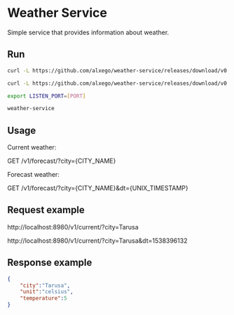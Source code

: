 # Weather Service

Simple service that provides information about weather.

## Run

```bash
curl -L https://github.com/alxego/weather-service/releases/download/v0.1.0/weather-service --output weather-service

curl -L https://github.com/alxego/weather-service/releases/download/v0.1.0/config.json --output config.json

export LISTEN_PORT=[PORT]

weather-service
```

## Usage

Current weather:

GET /v1/forecast/?city={CITY_NAME}

Forecast weather:

GET /v1/forecast/?city={CITY_NAME}&dt={UNIX_TIMESTAMP}

## Request example

http://localhost:8980/v1/current/?city=Tarusa

http://localhost:8980/v1/current/?city=Tarusa&dt=1538396132

## Response example

```json
{
    "city":"Tarusa",
    "unit":"celsius",
    "temperature":5
}
```

